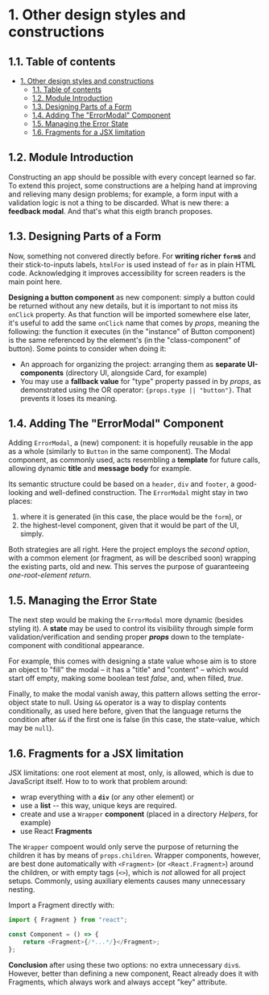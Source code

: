 # 1. Other design styles and constructions

## 1.1. Table of contents

- [1. Other design styles and constructions](#1-other-design-styles-and-constructions)
  - [1.1. Table of contents](#11-table-of-contents)
  - [1.2. Module Introduction](#12-module-introduction)
  - [1.3. Designing Parts of a Form](#13-designing-parts-of-a-form)
  - [1.4. Adding The "ErrorModal" Component](#14-adding-the-errormodal-component)
  - [1.5. Managing the Error State](#15-managing-the-error-state)
  - [1.6. Fragments for a JSX limitation](#16-fragments-for-a-jsx-limitation)

## 1.2. Module Introduction

Constructing an app should be possible with every concept learned so far. To extend this project, some constructions are a helping hand at improving and relieving many design problems; for example, a form input with a validation logic is not a thing to be discarded. What is new there: a **feedback modal**. And that's what this eigth branch proposes.

## 1.3. Designing Parts of a Form

Now, something not convered directly before. For **writing richer `form`s** and their stick-to-inputs labels, `htmlFor` is used instead of `for` as in plain HTML code. Acknowledging it improves accessibility for screen readers is the main point here.

**Designing a button component** as new component: simply a button could be returned without any new details, but it is important to not miss its `onClick` property. As that function will be imported somewhere else later, it's useful to add the same `onClick` name that comes by _props_, meaning the following: the function it executes (in the "instance" of Button component) is the same referenced by the element's (in the "class-component" of button). Some points to consider when doing it:

-   An approach for organizing the project: arranging them as **separate UI-components** (directory UI, alongside Card, for example)
-   You may use a **fallback value** for "type" property passed in by _props_, as demonstrated using the OR operator: `{props.type || "button"}`. That prevents it loses its meaning.

## 1.4. Adding The "ErrorModal" Component

Adding `ErrorModal`, a (new) component: it is hopefully reusable in the app as a whole (similarly to `Button` in the same component). The Modal component, as commonly used, acts resembling a **template** for future calls, allowing dynamic **title** and **message body** for example.

Its semantic structure could be based on a `header`, `div` and `footer`, a good-looking and well-defined construction. The `ErrorModal` might stay in two places:

1. where it is generated (in this case, the place would be the `form`), or
2. the highest-level component, given that it would be part of the UI, simply.

Both strategies are all right. Here the project employs the _second option_, with a common element (or fragment, as will be described soon) wrapping the existing parts, old and new. This serves the purpose of guaranteeing _one-root-element return_.

## 1.5. Managing the Error State

The next step would be making the `ErrorModal` more dynamic (besides styling it). A **state** may be used to control its visibility through simple form validation/verification and sending proper **_props_** down to the template-component with conditional appearance.

For example, this comes with designing a state value whose aim is to store an object to "fill" the modal – it has a "title" and "content" – which would start off empty, making some boolean test _false_, and, when filled, _true_.

Finally, to make the modal vanish away, this pattern allows setting the error-object state to null. Using `&&` operator is a way to display contents conditionally, as used here before, given that the language returns the condition after `&&` if the first one is false (in this case, the state-value, which may be `null`).

## 1.6. Fragments for a JSX limitation

JSX limitations: one root element at most, only, is allowed, which is due to JavaScript itself. How to to work that problem around:

-   wrap everything with a **`div`** (or any other element) or
-   use a **list** -- this way, unique keys are required.
-   create and use a `Wrapper` **component** (placed in a directory _Helpers_, for example)
-   use React **Fragments**

The `Wrapper` compoent would only serve the purpose of returning the children it has by means of `props.children`. Wrapper components, however, are best done automatically with `<Fragment>` (or `<React.Fragment>`) around the children, or with empty tags (`<>`), which is _not_ allowed for all project setups. Commonly, using auxiliary elements causes many unnecessary nesting.

Import a Fragment directly with:

```javascript
import { Fragment } from "react";

const Component = () => {
    return <Fragment>{/*...*/}</Fragment>;
};
```

**Conclusion** after using these two options: no extra unnecessary `div`s. However, better than defining a new component, React already does it with Fragments, which always work and always accept "key" attribute.
